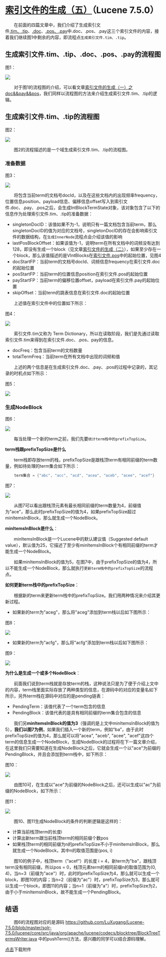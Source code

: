 # [索引文件的生成（五）](https://www.amazingkoala.com.cn/Lucene/Index/)（Lucene 7.5.0）

&emsp;&emsp;在前面的四篇文章中，我们介绍了生成索引文件[.tim、.tip](https://www.amazingkoala.com.cn/Lucene/suoyinwenjian/2019/0401/43.html)、[.doc](https://www.amazingkoala.com.cn/Lucene/suoyinwenjian/2019/0324/42.html)、[.pos、.pay](https://www.amazingkoala.com.cn/Lucene/suoyinwenjian/2019/0324/41.html)中.doc、.pos、.pay这三个索引文件的内容，接着我们继续图1中剩余的内容，即流程点`生成索引文件.tim、.tip`。

## 生成索引文件.tim、.tip、.doc、.pos、.pay的流程图

图1：

<img src="索引文件的生成（五）-image/1.png">

&emsp;&emsp;对于图1的流程图的介绍，可以看文章[索引文件的生成（一）之doc&&pay&&pos](https://www.amazingkoala.com.cn/Lucene/Index/2019/1226/121.html)，我们同样以流程图的方法来介绍生成索引文件.tim、.tip的逻辑。

## 生成索引文件.tim、.tip的流程图

图2：

<img src="索引文件的生成（五）-image/2.png">

&emsp;&emsp;图2的流程描述的是一个域生成索引文件.tim、.tip的流程图。

### 准备数据

图3：

<img src="索引文件的生成（五）-image/3.png">

&emsp;&emsp;将包含当前term的文档号docId，以及在这些文档内的出现频率frequency，位置信息position、payload信息、偏移信息offset写入到索引文件.doc、.pay、.pos之后，会生成IntBlockTermState对象，该对象包含了以下的信息作为处理索引文件.tim、.tip的准备数据：

- singletonDocID：该值如果不为-1，说明只有一篇文档包含当前term，那么singletonDocID的值为对应的文档号，singletonDocID的存在会影响索引文件的数据结构，在`生成InnerNode`流程点会介绍该值的影响
- lastPosBlockOffset：如果该值为-1，说明term在所有文档中的词频没有达到128，即没有生成一个block（见文章[索引文件的生成（二）](https://www.amazingkoala.com.cn/Lucene/Index/2019/1227/122.html)），如果至少存在一个block，那么该值描述的是VIntBlocks在[索引文件.pos](https://www.amazingkoala.com.cn/Lucene/suoyinwenjian/2019/0324/41.html)中的起始位置，见图4
- docStartFP：当前term的文档号docId、词频信息frequency在索引文件.doc的起始位置
- posStartFP：当前term的位置信息position在索引文件.pos的起始位置
- payStartFP：当前term的偏移位置offset，payload在索引文件.pay的起始位置
- skipOffset：当前term的跳表信息在索引文件.doc的起始位置

&emsp;&emsp;上述值在索引文件中的位置如下所示：

图4：

<img src="索引文件的生成（五）-image/4.png">

&emsp;&emsp;索引文件.tim又称为 Term Dictionary，所以在读取阶段，我们是先通过读取索引文件.tim来得到在索引文件.doc、.pos、pay的信息。

- docFreq：包含当前term的文档数量
- totalTermFreq：当前term在所有文档中出现的词频和值

&emsp;&emsp;上述的两个信息是在生成索引文件.doc、.pay、.pos的过程中记录的，其记录的时机点如下所示：

图5：

<img src="索引文件的生成（五）-image/5.png">

### 生成NodeBlock

图6：

<img src="索引文件的生成（五）-image/6.png">

&emsp;&emsp;每当处理一个新的term之前，我们先要`统计term栈中的prefixTopSize`。

**term栈跟prefixTopSize是什么**

&emsp;&emsp;term栈即存放term的栈，prefixTopSize是跟栈顶term有相同前缀的term数量，例如待处理的term集合如下所示：

```java
    term集合 = {"abc", "acc", "acd", "acea", "aceb", "acee", "acef"}
```

图7：

<img src="索引文件的生成（五）-image/7.png">

&emsp;&emsp;从图7可以看出跟栈顶元素有最长相同前缀的term数量为4，前缀值为"ace"，那么此时prefixTopSize的值为4，如果prefixTopSize超过minItemsInBlock，那么就生成一个NodeBlock。

**minItemsInBlock是什么**：

&emsp;&emsp;minItemsInBlock是一个Lucene中的默认建议值（Suggested default value），默认值为25，它描述了至少有minItemsInBlock个有相同前缀的term才能生成一个NodeBlock。

&emsp;&emsp;如果minItemsInBlock的值为5，在图7中，由于prefixTopSize的值为4，所以不能生成一个NodeBlock，那么就执行`更新term栈中的prefixTopSize`的流程点。

**如何更新term栈中的prefixTopSize**：

&emsp;&emsp;根据新的term来更新term栈中的prefixTopSize。我们用两种情况来介绍其更新过程。

- 如果新的term为"aceg"，那么将"aceg"添加到term栈以后如下图所示：

图8：

<img src="索引文件的生成（五）-image/8.png">

- 如果新的term为"acfg"，那么将"acfg"添加到term栈以后如下图所示：

图9：

<img src="索引文件的生成（五）-image/9.png">

**为什么是生成一个或多个NodeBlock**：

&emsp;&emsp;前面我们说到term栈就是存放term的栈，这种说法只是为了便于介绍上文中的内容，term栈里面实际存放了两种类型的信息，在源码中的对应的变量名如下所示，另外term栈在源码中对应的是pending链表：

- PendingTerm：该值代表了一个term包含的信息
- PendingBlock：该值代表的是具有相同前缀的term集合包含的信息

&emsp;&emsp;我们另**minItemsInBlock的值为3**（强调的是上文中minItemsInBlock的值为5），**我们以图7为例**，如果我们插入一个新的term，例如“ba”，由于此时prefixTopSize的值为4，那么就可以将"acea", "aceb", "acee", "acef"这四个term的信息生成一个NodeBlock，生成NodeBlock的过程将在下一篇文章介绍，在这里我们只需要知道在生成NodeBlock之后，它就会生成一个以"ace"为前缀的PendingBlock，并且会添加到term栈中，如下所示：

图10：

<img src="索引文件的生成（五）-image/10.png">

&emsp;&emsp;由图10可，在生成以"ace"为前缀的NodeBlock之后，还可以生成以"ac"为前缀的NodeBlock，如下所示：

图11：

<img src="索引文件的生成（五）-image/11.png">

&emsp;&emsp;图10、图11生成NodeBlock的条件的判断逻辑是这样的：

- 计算当前栈顶term的长度i
- 计算出新term跟当前栈顶term的相同前缀个数pos
- 如果栈顶term的相同前缀为n的prefixTopSize不小于minItemsInBlock，那么就生成一个NodeBlock，其中n的取值范围是(pos, i)

&emsp;&emsp;图10的例子中，栈顶term（”acef“）的长度 i = 4，新term为"ba"，跟栈顶term没有相同前缀，所以pos = 0，栈顶元素term的相同前缀n的取值范围为(0, 4)，当n=3（前缀为"ace"）时，此时的prefixTopSize为4，那么就可以生成一个block，即图10的内容；当n=2（前缀为"ac"）时，prefixTopSize为3，那么就可以生成一个block，即图11的内容；当n=1（前缀为"a"）时，prefixTopSize为2，由于小于minItemsInBlock，故不能生成一个PendingBlock。

## 结语

&emsp;&emsp;图6的流程图对应的是源码 https://github.com/LuXugang/Lucene-7.5.0/blob/master/solr-7.5.0/lucene/core/src/java/org/apache/lucene/codecs/blocktree/BlockTreeTermsWriter.java 中的pushTerm()方法，感兴趣的同学可以结合源码理解。

[点击](http://www.amazingkoala.com.cn/attachment/Lucene/Index/索引文件的生成/索引文件的生成（五）/索引文件的生成（五）.zip)下载附件